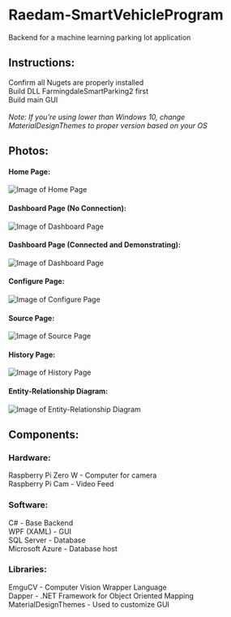 # Raedam-SmartVehicleProgram
Backend for a machine learning parking lot application <br>
## Instructions:
  Confirm all Nugets are properly installed<br>
  Build DLL FarmingdaleSmartParking2 first<br>
  Build main GUI<br><br>
  <i>Note: If you're using lower than Windows 10, change MaterialDesignThemes to proper version based on your OS</i>

## Photos: <br>

  #### Home Page: <br>
  ![Image of Home Page](https://i.gyazo.com/b75afdb09c88556c9b72ab6eb3e3c0c5.png) <br>
  
  #### Dashboard Page (No Connection): <br>
  ![Image of Dashboard Page](https://i.gyazo.com/f7536e54dd6b5711fc6d0ca5c3bf9c3c.png) <br>
  
  #### Dashboard Page (Connected and Demonstrating): <br>
  ![Image of Dashboard Page](https://i.gyazo.com/8b049663bf8beaf5c70738c3ee61a025.png) <br>
  
  #### Configure Page: <br>
  ![Image of Configure Page](https://i.gyazo.com/5ae499bc13dff0cb621a7c469faec86a.png) <br>
  
  #### Source Page: <br>
  ![Image of Source Page](https://i.gyazo.com/114a70a9d8a75a10e3c1c034656a3cbf.png) <br>
    
  #### History Page: <br>
  ![Image of History Page](https://i.gyazo.com/143aee0f24120c6fc62be6c1e646ef9e.png) <br>
  
  #### Entity-Relationship Diagram: <br>
  ![Image of Entity-Relationship Diagram](https://drive.google.com/open?id=1xd0RadNIxGGARzT8LS8tnrFZD1A_8LtD)<br>


## Components: <br>

### Hardware:<br>
  Raspberry Pi Zero W - Computer for camera<br>
  Raspberry Pi Cam - Video Feed<br>

### Software:<br>
  C# - Base Backend <br>
  WPF (XAML) - GUI<br>
  SQL Server - Database<br>
  Microsoft Azure - Database host<br>
 
### Libraries:<br>
  EmguCV - Computer Vision Wrapper Language <br>
  Dapper - .NET Framework for Object Oriented Mapping<br>
  MaterialDesignThemes - Used to customize GUI<br>
